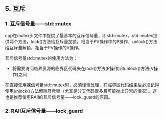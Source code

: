 ## 5. 互斥

### 1. 互斥信号量——std::mutex

cpp在mutex头文件中提供了最基本的互斥信号量，即std::mutex。std::mutex提供两个方法，lock()方法给互斥量加锁，相当于PV操作中的P操作，unlock()方法给互斥量解锁，相当于PV操作的V操作。

互斥信号量std::mutex的使用方法为：

+ 将需要访问临界资源的临界区代码夹在lock()方法(P操作)和unlock()方法(V操作)之间

在直接使用裸信号量std::mutex时，必须谨慎处理，在临界区代码结束后必须记得使用unlock()方法解除互斥锁（尤其是分支代码很多且可能抛出异常的情况）。这也是推荐使用RAII的互斥信号量——lock_guard的原因。


### 2. RAII互斥信号量——lock_guard




